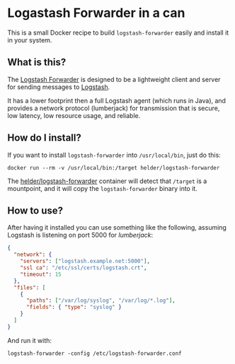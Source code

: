 # Logastash Forwarder in a can

This is a small Docker recipe to build `logstash-forwarder` easily and
install it in your system.


## What is this?

The [Logstash Forwarder](https://github.com/elasticsearch/logstash-forwarder)
is designed to be a lightweight client and server for sending messages to
[Logstash](http://logstash.net).

It has a lower footprint then a full Logstash agent (which runs in Java), and provides
a network protocol (lumberjack) for transmission that is secure, low latency,
low resource usage, and reliable.


## How do I install?

If you want to install `logstash-forwarder` into `/usr/local/bin`, just do this:

    docker run --rm -v /usr/local/bin:/target helder/logstash-forwarder

The [helder/logstash-forwarder](https://registry.hub.docker.com/u/helder/logstash-forwarder/)
container will detect that `/target` is a mountpoint, and it will copy the `logstash-forwarder`
binary into it.

## How to use?

After having it installed you can use something like the following, assuming
Logstash is listening on port 5000 for *lumberjack*:

```json
{
  "network": {
    "servers": ["logstash.example.net:5000"],
    "ssl ca": "/etc/ssl/certs/logstash.crt",
    "timeout": 15
  },
  "files": [
    {
      "paths": ["/var/log/syslog", "/var/log/*.log"],
      "fields": { "type": "syslog" }
    }
  ]
}
```

And run it with:

    logstash-forwarder -config /etc/logstash-forwarder.conf
